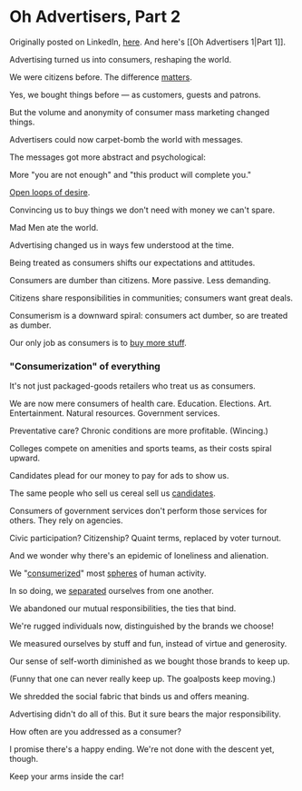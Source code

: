 # Oh Advertisers, Part 2

Originally posted on LinkedIn, [here](https://www.linkedin.com/pulse/oh-advertisers-part-2-jerry-michalski-5ucnc/). And here's [[Oh Advertisers 1|Part 1]]. 

Advertising turned us into consumers, reshaping the world.

We were citizens before. The difference [matters](https://bra.in/8vBzBa).

Yes, we bought things before — as customers, guests and patrons.

But the volume and anonymity of consumer mass marketing changed things.

Advertisers could now carpet-bomb the world with messages.

The messages got more abstract and psychological:

More "you are not enough" and "this product will complete you."

[Open loops of desire](https://bra.in/5pWWdo).

Convincing us to buy things we don't need with money we can't spare.

Mad Men ate the world.

Advertising changed us in ways few understood at the time.

Being treated as consumers shifts our expectations and attitudes.

Consumers are dumber than citizens. More passive. Less demanding.

Citizens share responsibilities in communities; consumers want great deals.

Consumerism is a downward spiral: consumers act dumber, so are treated as dumber.

Our only job as consumers is to [buy more stuff](https://www.youtube.com/watch?v=fxk9PW83VCY).

### "Consumerization" of everything

It's not just packaged-goods retailers who treat us as consumers.

We are now mere consumers of health care. Education. Elections. Art. Entertainment. Natural resources. Government services.

Preventative care? Chronic conditions are more profitable. (Wincing.)

Colleges compete on amenities and sports teams, as their costs spiral upward.

Candidates plead for our money to pay for ads to show us.

The same people who sell us cereal sell us [candidates](https://bra.in/3qZ2Bq).

Consumers of government services don't perform those services for others. They rely on agencies.

Civic participation? Citizenship? Quaint terms, replaced by voter turnout.

And we wonder why there's an epidemic of loneliness and alienation.

We "[consumerized](https://www.youtube.com/playlist?list=PLreQNsM8LqWAKWiSpHX3LDUqcuBOydp3j)" most [spheres](https://bra.in/2joMDY) of human activity.

In so doing, we [separated](https://bra.in/7q5KeK) ourselves from one another.

We abandoned our mutual responsibilities, the ties that bind.

We're rugged individuals now, distinguished by the brands we choose!

We measured ourselves by stuff and fun, instead of virtue and generosity.

Our sense of self-worth diminished as we bought those brands to keep up.

(Funny that one can never really keep up. The goalposts keep moving.)

We shredded the social fabric that binds us and offers meaning.

Advertising didn't do all of this. But it sure bears the major responsibility.

How often are you addressed as a consumer?

I promise there's a happy ending. We're not done with the descent yet, though.

Keep your arms inside the car!